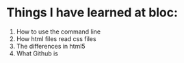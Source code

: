 # Things I have learned at bloc:
1. How to use the command line
1. How html files read css files
1. The differences in html5
1. What Github is
